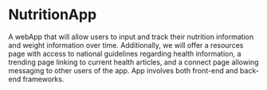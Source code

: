 # NutritionApp
A webApp that will allow users to input and track their nutrition information and weight information over time. Additionally, we will offer a resources page with access to national guidelines regarding health information, a trending page linking to current health articles, and a connect page allowing messaging to other users of the app. App involves both front-end and back-end frameworks.